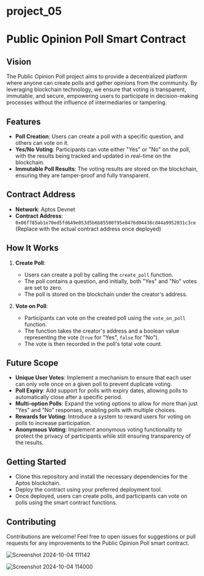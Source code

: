 # project_05
# Public Opinion Poll Smart Contract

## Vision

The Public Opinion Poll project aims to provide a decentralized platform where anyone can create polls and gather opinions from the community. By leveraging blockchain technology, we ensure that voting is transparent, immutable, and secure, empowering users to participate in decision-making processes without the influence of intermediaries or tampering.

## Features

- **Poll Creation**: Users can create a poll with a specific question, and others can vote on it.
- **Yes/No Voting**: Participants can vote either "Yes" or "No" on the poll, with the results being tracked and updated in real-time on the blockchain.
- **Immutable Poll Results**: The voting results are stored on the blockchain, ensuring they are tamper-proof and fully transparent.

## Contract Address

- **Network**: Aptos Devnet
- **Contract Address**: `0x06f785ab1e70ed5fd649e053d5b6b85500f95e0476d04438cd44a9952031c3ce` (Replace with the actual contract address once deployed)

## How It Works

1. **Create Poll**:

   - Users can create a poll by calling the `create_poll` function.
   - The poll contains a question, and initially, both "Yes" and "No" votes are set to zero.
   - The poll is stored on the blockchain under the creator's address.

2. **Vote on Poll**:
   - Participants can vote on the created poll using the `vote_on_poll` function.
   - The function takes the creator's address and a boolean value representing the vote (`true` for "Yes", `false` for "No").
   - The vote is then recorded in the poll's total vote count.

## Future Scope

- **Unique User Votes**: Implement a mechanism to ensure that each user can only vote once on a given poll to prevent duplicate voting.
- **Poll Expiry**: Add support for polls with expiry dates, allowing polls to automatically close after a specific period.
- **Multi-option Polls**: Expand the voting options to allow for more than just "Yes" and "No" responses, enabling polls with multiple choices.
- **Rewards for Voting**: Introduce a system to reward users for voting on polls to increase participation.
- **Anonymous Voting**: Implement anonymous voting functionality to protect the privacy of participants while still ensuring transparency of the results.

## Getting Started

- Clone this repository and install the necessary dependencies for the Aptos blockchain.
- Deploy the contract using your preferred deployment tool.
- Once deployed, users can create polls, and participants can vote on polls using the smart contract functions.

## Contributing

Contributions are welcome! Feel free to open issues for suggestions or pull requests for any improvements to the Public Opinion Poll smart contract.



![Screenshot 2024-10-04 111142](https://github.com/user-attachments/assets/228bfae3-6271-4031-bacd-bd07856af389)

![Screenshot 2024-10-04 114000](https://github.com/user-attachments/assets/a810ee00-ab38-4462-80e8-e0265e3215b2)

